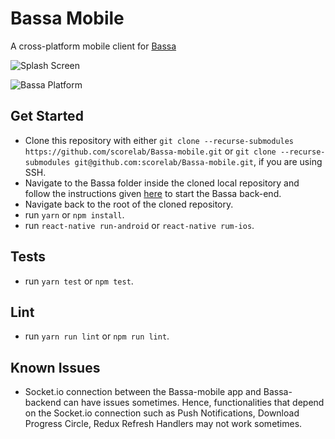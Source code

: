 # Bassa Mobile
A cross-platform mobile client for [Bassa](https://github.com/scorelab/Bassa)

![Splash Screen](https://user-images.githubusercontent.com/15249242/42421797-1ff2632e-82f9-11e8-8338-7d603d965a85.png)

![Bassa Platform](https://user-images.githubusercontent.com/15249242/40108561-e8abc11c-5918-11e8-92b9-f59f64b2478c.png)


## Get Started
 - Clone this repository with either ```git clone --recurse-submodules https://github.com/scorelab/Bassa-mobile.git``` or ```git clone --recurse-submodules git@github.com:scorelab/Bassa-mobile.git```, if you are using SSH.
 - Navigate to the Bassa folder inside the cloned local repository and follow the instructions given [here](https://github.com/scorelab/Bassa) to start the Bassa back-end.
 - Navigate back to the root of the cloned repository.
 - run ```yarn``` or ```npm install```.
 - run ```react-native run-android``` or ```react-native rum-ios```.

## Tests
 - run ```yarn test``` or ```npm test```.

## Lint
 - run ```yarn run lint``` or ```npm run lint```.

 ## Known Issues
 - Socket.io connection between the Bassa-mobile app and Bassa-backend can have issues sometimes. Hence, functionalities that depend on the Socket.io connection such as Push Notifications, Download Progress Circle, Redux Refresh Handlers may not work sometimes.
